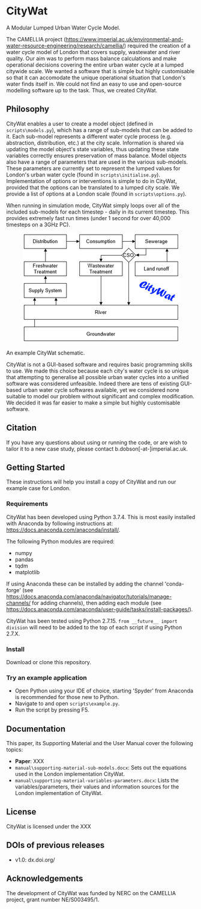# CityWat
A Modular Lumped Urban Water Cycle Model.

The CAMELLIA project (https://www.imperial.ac.uk/environmental-and-water-resource-engineering/research/camellia/) required the creation of a water cycle model of London that covers supply, wastewater and river quality. 
Our aim was to perform mass balance calculations and make operational decisions covering the entire urban water cycle at a lumped citywide scale. 
We wanted a software that is simple but highly customisable so that it can accomodate the unique operational situation that London's water finds itself in. We could not find an easy to use and open-source modelling software up to the task. 
Thus, we created CityWat. 

## Philosophy
CityWat enables a user to create a model object (defined in ``scripts\models.py``), which has a range of sub-models that can be added to it. 
Each sub-model represents a different water cycle process (e.g. abstraction, distribution, etc.) at the city scale. 
Information is shared via updating the model object's state variables, thus updating these state variables correctly ensures preservation of mass balance. 
Model objects also have a range of parameters that are used in the various sub-models. 
These parameters are currently set to represent the lumped values for London's urban water cycle (found in ``scripts\initialise.py``).
Implementation of options or interventions is simple to do in CityWat, provided that the options can be translated to a lumped city scale. 
We provide a list of options at a London scale (found in ``scripts\options.py``).

When running in simulation mode, CityWat simply loops over all of the included sub-models for each timestep - daily in its current timestep. This provides extremely fast run times (under 1 second for over 40,000 timesteps on a 3GHz PC). 


<p align="center">
<img src="figures/front_picture.png" width="417"/>
</p>

An example CityWat schematic.

CityWat is not a GUI-based software and requires basic programming skills to use. 
We made this choice because each city's water cycle is so unique that attempting to generalise all possible urban water cycles into a unified software was considered unfeasible.
Indeed there are tens of existing GUI-based urban water cycle softwares available, yet we considered none suitable to model our problem without significant and complex modification.
We decided it was far easier to make a simple but highly customisable software.

## Citation
If you have any questions about using or running the code, or are wish to tailor it to a new case study, please contact b.dobson[-at-]imperial.ac.uk.

## Getting Started
These instructions will help you install a copy of CityWat and run our example case for London.

### Requirements
CityWat has been developed using Python 3.7.4. 
This is most easily installed with Anaconda by following instructions at: https://docs.anaconda.com/anaconda/install/.

The following Python modules are required: 
 - numpy
 - pandas
 - tqdm
 - matplotlib
 
If using Anaconda these can be installed by adding the channel 'conda-forge' (see https://docs.anaconda.com/anaconda/navigator/tutorials/manage-channels/ for adding channels), then adding each module (see https://docs.anaconda.com/anaconda/user-guide/tasks/install-packages/).

CityWat has been tested using Python 2.7.15. ``from __future__ import division`` will need to be added to the top of each script if using Python 2.7.X.

### Install
Download or clone this repository.

### Try an example application
- Open Python using your IDE of choice, starting 'Spyder' from Anaconda is recommended for those new to Python.
- Navigate to and open ``scripts\example.py``.
- Run the script by pressing F5.

## Documentation
This paper, its Supporting Material and the User Manual cover the following topics:

- **Paper**: XXX
- ``manual\supporting-material-sub-models.docx``: Sets out the equations used in the London implementation CityWat.
- ``manual\supporting-material-variables-parameters.docx``: Lists the variables/parameters, their values and information sources for the London implementation of CityWat.

## License
CityWat is licensed under the XXX

## DOIs of previous releases
- v1.0: dx.doi.org/

## Acknowledgements
The development of CityWat was funded by NERC on the CAMELLIA project, grant number NE/S003495/1.
